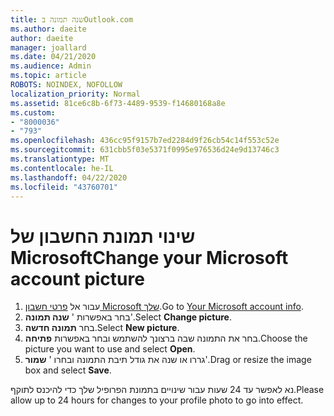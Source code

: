 ```yaml
---
title: שנה תמונה בOutlook.com
ms.author: daeite
author: daeite
manager: joallard
ms.date: 04/21/2020
ms.audience: Admin
ms.topic: article
ROBOTS: NOINDEX, NOFOLLOW
localization_priority: Normal
ms.assetid: 81ce6c8b-6f73-4489-9539-f14680168a8e
ms.custom:
- "8000036"
- "793"
ms.openlocfilehash: 436cc95f9157b7ed2284d9f26cb54c14f553c52e
ms.sourcegitcommit: 631cbb5f03e5371f0995e976536d24e9d13746c3
ms.translationtype: MT
ms.contentlocale: he-IL
ms.lasthandoff: 04/22/2020
ms.locfileid: "43760701"
---
```

# <a name="change-your-microsoft-account-picture"></a><span data-ttu-id="fb351-102">שינוי תמונת החשבון של Microsoft</span><span class="sxs-lookup"><span data-stu-id="fb351-102">Change your Microsoft account picture</span></span>

1. <span data-ttu-id="fb351-103">עבור אל [פרטי חשבון Microsoft שלך](https://go.microsoft.com/fwlink/p/?linkid=860841).</span><span class="sxs-lookup"><span data-stu-id="fb351-103">Go to [Your Microsoft account info](https://go.microsoft.com/fwlink/p/?linkid=860841).</span></span>
2. <span data-ttu-id="fb351-104">בחר באפשרות ' **שנה תמונה**'.</span><span class="sxs-lookup"><span data-stu-id="fb351-104">Select **Change picture**.</span></span>
3. <span data-ttu-id="fb351-105">בחר **תמונה חדשה**.</span><span class="sxs-lookup"><span data-stu-id="fb351-105">Select **New picture**.</span></span>
4. <span data-ttu-id="fb351-106">בחר את התמונה שבה ברצונך להשתמש ובחר באפשרות **פתיחה**.</span><span class="sxs-lookup"><span data-stu-id="fb351-106">Choose the picture you want to use and select **Open**.</span></span>
5. <span data-ttu-id="fb351-107">גררו או שנה את גודל תיבת התמונה ובחרו ' **שמור**'.</span><span class="sxs-lookup"><span data-stu-id="fb351-107">Drag or resize the image box and select **Save**.</span></span>

<span data-ttu-id="fb351-108">נא לאפשר עד 24 שעות עבור שינויים בתמונת הפרופיל שלך כדי להיכנס לתוקף.</span><span class="sxs-lookup"><span data-stu-id="fb351-108">Please allow up to 24 hours for changes to your profile photo to go into effect.</span></span>